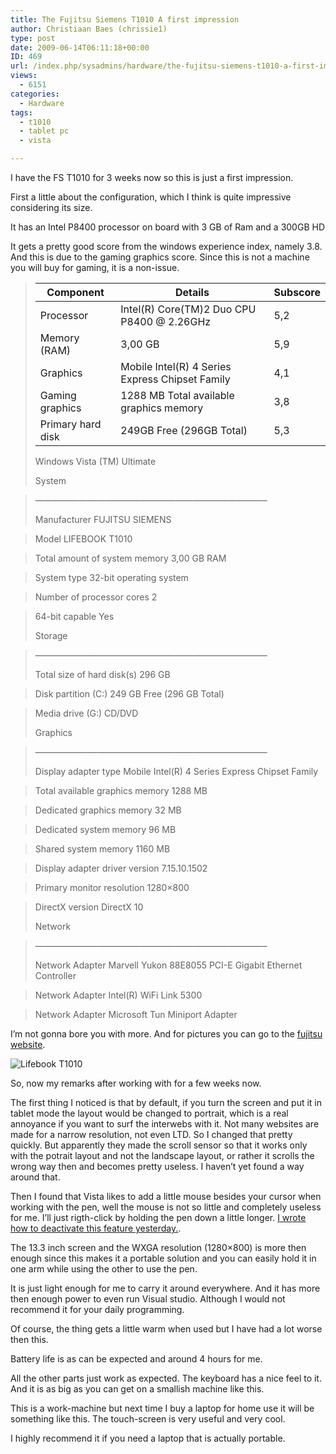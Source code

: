 ```yaml
---
title: The Fujitsu Siemens T1010 A first impression
author: Christiaan Baes (chrissie1)
type: post
date: 2009-06-14T06:11:18+00:00
ID: 469
url: /index.php/sysadmins/hardware/the-fujitsu-siemens-t1010-a-first-impres/
views:
  - 6151
categories:
  - Hardware
tags:
  - t1010
  - tablet pc
  - vista

---
```

I have the FS T1010 for 3 weeks now so this is just a first impression. 

First a little about the configuration, which I think is quite impressive considering its size. 

It has an Intel P8400 processor on board with 3 GB of Ram and a 300GB HD

It gets a pretty good score from the windows experience index, namely 3.8. And this is due to the gaming graphics score. Since this is not a machine you will buy for gaming, it is a non-issue.

> | Component         | Details                                         | Subscore |
> | ----------------- | ----------------------------------------------- | -------- |
> | Processor         | Intel(R) Core(TM)2 Duo CPU P8400 @ 2.26GHz      | 5,2      |
> | Memory (RAM)      | 3,00 GB                                         | 5,9      |
> | Graphics          | Mobile Intel(R) 4 Series Express Chipset Family | 4,1      |
> | Gaming graphics   | 1288 MB Total available graphics memory         | 3,8      |
> | Primary hard disk | 249GB Free (296GB Total)                        | 5,3      |
> 
> Windows Vista (TM) Ultimate 
> 
> System
  
> &#8212;&#8212;&#8212;&#8212;&#8212;&#8212;&#8212;&#8212;&#8212;&#8212;&#8212;&#8212;&#8212;&#8212;&#8212;&#8212;&#8212;&#8212;&#8212;&#8212;&#8212;&#8212;&#8212;&#8212;&#8212;&#8212;&#8211;
> 
> Manufacturer FUJITSU SIEMENS
    
> Model LIFEBOOK T1010
    
> Total amount of system memory 3,00 GB RAM
    
> System type 32-bit operating system
    
> Number of processor cores 2
    
> 64-bit capable Yes 
> 
> Storage
  
> &#8212;&#8212;&#8212;&#8212;&#8212;&#8212;&#8212;&#8212;&#8212;&#8212;&#8212;&#8212;&#8212;&#8212;&#8212;&#8212;&#8212;&#8212;&#8212;&#8212;&#8212;&#8212;&#8212;&#8212;&#8212;&#8212;&#8211;
> 
> Total size of hard disk(s) 296 GB
    
> Disk partition (C:) 249 GB Free (296 GB Total)
    
> Media drive (G:) CD/DVD 
> 
> Graphics
  
> &#8212;&#8212;&#8212;&#8212;&#8212;&#8212;&#8212;&#8212;&#8212;&#8212;&#8212;&#8212;&#8212;&#8212;&#8212;&#8212;&#8212;&#8212;&#8212;&#8212;&#8212;&#8212;&#8212;&#8212;&#8212;&#8212;&#8211;
> 
> Display adapter type Mobile Intel(R) 4 Series Express Chipset Family
    
> Total available graphics memory 1288 MB
          
> Dedicated graphics memory 32 MB
          
> Dedicated system memory 96 MB
          
> Shared system memory 1160 MB
    
> Display adapter driver version 7.15.10.1502
    
> Primary monitor resolution 1280&#215;800
    
> DirectX version DirectX 10 
> 
> Network
  
> &#8212;&#8212;&#8212;&#8212;&#8212;&#8212;&#8212;&#8212;&#8212;&#8212;&#8212;&#8212;&#8212;&#8212;&#8212;&#8212;&#8212;&#8212;&#8212;&#8212;&#8212;&#8212;&#8212;&#8212;&#8212;&#8212;&#8211;
> 
> Network Adapter Marvell Yukon 88E8055 PCI-E Gigabit Ethernet Controller
    
> Network Adapter Intel(R) WiFi Link 5300
    
> Network Adapter Microsoft Tun Miniport Adapter 

I&#8217;m not gonna bore you with more. And for pictures you can go to the [fujitsu website][1].

![Lifebook T1010][2]

So, now my remarks after working with for a few weeks now.

The first thing I noticed is that by default, if you turn the screen and put it in tablet mode the layout would be changed to portrait, which is a real annoyance if you want to surf the interwebs with it. Not many websites are made for a narrow resolution, not even LTD. So I changed that pretty quickly. But apparently they made the scroll sensor so that it works only with the potrait layout and not the landscape layout, or rather it scrolls the wrong way then and becomes pretty useless. I haven&#8217;t yet found a way around that.

Then I found that Vista likes to add a little mouse besides your cursor when working with the pen, well the mouse is not so little and completely useless for me. I&#8217;ll just rigth-click by holding the pen down a little longer. [I wrote how to deactivate this feature yesterday.][3].

The 13.3 inch screen and the WXGA resolution (1280&#215;800) is more then enough since this makes it a portable solution and you can easily hold it in one arm while using the other to use the pen.

It is just light enough for me to carry it around everywhere. And it has more then enough power to even run Visual studio. Although I would not recommend it for your daily programming. 

Of course, the thing gets a little warm when used but I have had a lot worse then this.

Battery life is as can be expected and around 4 hours for me. 

All the other parts just work as expected. The keyboard has a nice feel to it. And it is as big as you can get on a smallish machine like this. 

This is a work-machine but next time I buy a laptop for home use it will be something like this. The touch-screen is very useful and very cool. 

I highly recommend it if you need a laptop that is actually portable.

 [1]: http://www.shopfujitsu.com/www/products_notebooks.php?products/notebooks/photo_gal/gal_t1010
 [2]: http://www.shopfujitsu.com/images/notebooks/t1010_photogal/t1010_screentwist_stylus.jpg "Lifebook T1010 overview"
 [3]: /index.php/SysAdmins/Hardware/hiding-the-mouse-pointer-for-the-tablet-